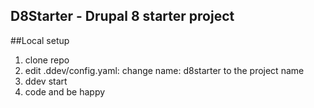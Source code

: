 D8Starter - Drupal 8 starter project
------------------------------------

##Local setup
1. clone repo
1. edit .ddev/config.yaml: change name: d8starter to the project name
1. ddev start
1. code and be happy
